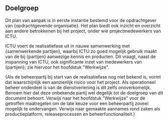 ## Doelgroep

Dit plan van aanpak is in eerste instantie bestemd voor de opdrachtgever van {opdrachtgevende organisatie}. Het plan biedt ook inzicht en overzicht aan andere betrokkenen bij het project, onder wie projectmedewerkers van ICTU.

ICTU voert de realisatiefase uit in nauwe samenwerking met {samenwerkende partijen}, waarbij ICTU zo goed mogelijk gebruik maakt van de bij {partijen} aanwezige kennis en producten. Dit vraagt, naast de inspanning van ICTU, ook significante inzet van medewerkers van {partijen}; zie hiervoor het hoofdstuk "Werkwijze".

{Als de beheerpartij bij start van de realisatiefase nog niet bekend is, vormt dat waarschijnlijk een aanzienlijk risico voor het project. Als operationeel beheer onderdeel is van de dienstverlening is dit zelfs onoverkomelijk. Benoem hier dat deze onbekende partij wel degelijk tot de doelgroep van dit document behoort. Verwijs naar het hoofdstuk "Werkwijze" voor de getroffen maatregelen om de late keuze voor een beheerpartij zoveel mogelijk te ondervangen. Verwijs naar gemaakte aannames rond zaken als productieplatform, releaseprocessen en beheerfunctionaliteit.}
